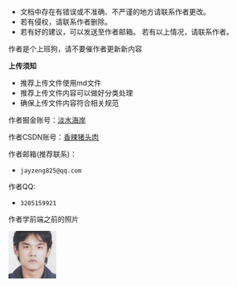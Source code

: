 - 文档中存在有错误或不准确、不严谨的地方请联系作者更改。
- 若有侵权，请联系作者删除。
- 若有好的建议，可以发送至作者邮箱。
若有以上情况，请联系作者。

作者是个上班狗，请不要催作者更新新内容

**上传须知**
- 推荐上传文件使用md文件
- 推荐上传文件内容可以做好分类处理
- 确保上传文件内容符合相关规范



作者掘金账号：[淡水海岸](https://juejin.cn/user/1843199031128606)

作者CSDN账号：[香辣猪头肉](https://blog.csdn.net/m0_56161749)




作者邮箱(推荐联系)：
- `jayzeng825@qq.com`

作者QQ:
- `3205159921`

作者学前端之前的照片

<img src="..\.vuepress\public\author.jpg" alt="author" style="zoom:20%;" />